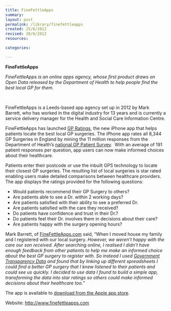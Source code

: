 ```yaml
---
title: FineFettleApps
summary: 
layout: post
permalink: /library/finefettleapps
created: 25/6/2012
revised: 28/6/2012
resources:

categories:

---
```


<p><strong>FineFettleApps</strong></p>
<p><em>FineFettleApps is an online apps agency, whose first product draws on Open Data released by the Department of Health to help people find the best local GP for them.</em></p>
<p> </p>
<p>FineFettleApps is a Leeds-based app agency set up in 2012 by Mark Barrett, who has worked in the digital industry for 13 years and is currently a service delivery manager for the Health and Social Care Information Centre.</p>
<p>FineFettleApps has launched <a href="http://www.finefettleapps.com/" rel="nofollow">GP Ratings</a>, the new iPhone app that helps patients locate the best local GP surgeries. The iPhone app rates all 8,344 GP Surgeries in England by mining the 11 million responses from the Department of Health’s <a href="http://www.gp-patient.co.uk/" rel="nofollow">national GP Patient Survey</a>.  With an average of 191 patient responses per question, app users can now make informed choices about their healthcare.</p>
<p>Patients enter their postcode or use the inbuilt GPS technology to locate their closest GP surgeries. The resulting list of local surgeries is star rated enabling users make detailed comparisons between healthcare providers. The app displays the ratings provided for the following questions:</p>
<ul><li>Would patients recommend their GP Surgery to others?</li>
<li>Are patients able to see a Dr. within 2 working days?</li>
<li>Are patients satisfied with their ability to see a preferred Dr.</li>
<li>Are patients satisfied with the care they received?</li>
<li>Do patients have confidence and trust in their Dr.?</li>
<li>Do patients feel their Dr. involves them in decisions about their care?</li>
<li>Are patients happy with the surgery opening hours?</li>
</ul><p>Mark Barrett, of <a href="http://www.finefettleapps.com/" rel="nofollow">FineFettleApps.com</a> said, “When I moved house my family and I registered with our local surgery. <em>However, we weren’t happy with the care our son received. After searching online, I realised I didn’t have enough feedback from other patients to help me make an informed choice about the best GP surgery to register with. So instead I used <a href="http://mediacentre.dh.gov.uk/2011/12/07/speech-7-december-2011-andrew-lansley-a-patient-centred-nhs/" rel="nofollow">Government Transparency Data</a> and found that by linking up different spreadsheets I could find a better GP surgery that I knew listened to their patients and could see us quickly. I decided to use data I found to build a simple app, transforming the data into star ratings so others could make informed decisions about their healthcare too.”</em></p>
<p>The app is available to <a href="http://itunes.com/apps/gpratings" rel="nofollow">download from the Apple app store</a>.</p>
<p>Website: <a href="http://www.finefettleapps.com/" rel="nofollow">http://www.finefettleapps.com</a></p>
